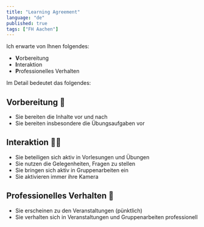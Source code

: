 ```yaml
---
title: "Learning Agreement"
language: "de"
published: true
tags: ["FH Aachen"]
---
```


Ich erwarte von Ihnen folgendes:

- **V**orbereitung
- **I**nteraktion
- **P**rofessionelles Verhalten

Im Detail bedeutet das folgendes:

## **V**orbereitung 👟

- Sie bereiten die Inhalte vor und nach
- Sie bereiten insbesondere die Übungsaufgaben vor

## **I**nteraktion 🙋‍♀️

- Sie beteiligen sich aktiv in Vorlesungen und Übungen
- Sie nutzen die Gelegenheiten, Fragen zu stellen
- Sie bringen sich aktiv in Gruppenarbeiten ein
- Sie aktivieren immer ihre Kamera

## **P**rofessionelles Verhalten 💼

- Sie erscheinen zu den Veranstaltungen (pünktlich)
- Sie verhalten sich in Veranstaltungen und Gruppenarbeiten professionell
